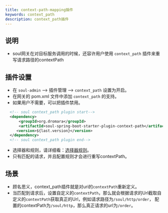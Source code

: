 ```yaml
---
title: context-path-mapping插件
keywords: context_path
description: context_path插件
---
```


## 说明

* soul网关在对目标服务调用的时候，还容许用户使用 `context_path` 插件来重写请求路径的contextPath

## 插件设置

* 在 `soul-admin` --> 插件管理 --> `context_path` 设置为开启。
* 在网关的 pom.xml 文件中添加 `context_path` 的支持。
* 如果用户不需要，可以把插件禁用。

```xml
  <!-- soul context_path plugin start-->
  <dependency>
      <groupId>org.dromara</groupId>
      <artifactId>soul-spring-boot-starter-plugin-context-path</artifactId>
     <version>${last.version}</version>
  </dependency>
  <!-- soul context_path plugin end-->
``` 

* 选择器和规则，请详细看：[选择器规则](../selector-and-rule)。
* 只有匹配的请求，并且配置规则才会进行重写contextPath。

## 场景

* 顾名思义，context_path插件就是对uri的`contextPath`重新定义。
* 当匹配到请求后，设置自定义的`contextPath`，那么就会根据请求的Url截取自定义的`contextPath`获取真正的Url，例如请求路径为`/soul/http/order`，
  配置的contextPath为`/soul/http`，那么真正请求的url为`/order`。
